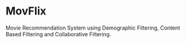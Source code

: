 # MovFlix
Movie Recommendation System using Demographic Filtering, Content Based Filtering and Collaborative Filtering.
